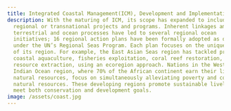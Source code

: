 ```yaml
---
title: Integrated Coastal Management(ICM), Development and Implementation
description: With the maturing of ICM, its scope has expanded to include
  regional or transnational projects and programs. Inherent linkages among
  terrestrial and ocean processes have led to several regional ocean
  initiatives; 16 regional action plans have been formally adopted as of 2001
  under the UN’s Regional Seas Program. Each plan focuses on the unique problems
  of its region. For example, the East Asian Seas region has tackled problems of
  coastal aquaculture, fisheries exploitation, coral reef restoration, and
  resource extraction, using an ecoregion approach. Nations in the Western
  Indian Ocean region, where 70% of the African continent earn their living from
  natural resources, focus on simultaneously alleviating poverty and conserving
  natural resources. These developing regions promote sustainable livelihoods to
  meet both conservation and development goals.
image: /assets/coast.jpg
---
```

